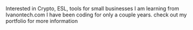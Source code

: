 Interested in Crypto, ESL, tools for small businesses
I am learning from Ivanontech.com
I have been coding for only a couple years.
check out my portfolio for more information
